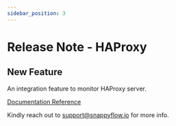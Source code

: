 ```yaml
---
sidebar_position: 3 
---
```

# Release Note - HAProxy

## New Feature

An integration feature to monitor HAProxy server.

[Documentation Reference](/docs/sidebar-snappyflow-saas/Integrations/haproxy)

Kindly reach out to [support@snappyflow.io](mailto:support@snappyflow.io) for more info.
